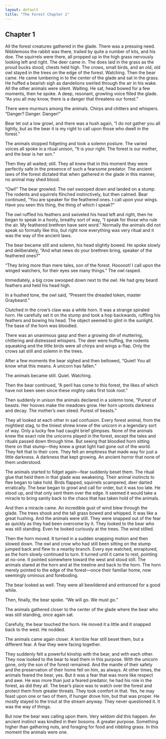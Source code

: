```yaml
---
layout: default
title: "The Forest Chapter 1"
---
```


## Chapter 1

All the forest creatures gathered in the glade. There was a pressing need. Nibblemoss the rabbit was there, trailed by quite a number of kits, and his doe. The squirrels were there, all propped up in the high grass nervously looking left and right. The deer came in. The does laid in the grass as the proud bucks stood, chests held high. The crows, small birds, and an old, old owl stayed in the trees on the edge of the forest. Watching. Then the bear came. He came lumbering in to the center of the glade and sat in the grass. He huffed a bearish sigh as dandelions swirled through the air in his wake. All the other animals were silent. Waiting. He sat, head bowed for a few moments, then he spoke. A deep, resonant, growling voice filled the glade. “As you all may know, there is a danger that threatens our forest.”

There were murmurs among the animals. Chirps and chitters and whispers. “Danger? Danger. Danger!”

Bear let out a low growl, and there was a hush again, “I do not gather you all lightly, but as the bear it is my right to call upon those who dwell in the forest.”

The animals stopped fidgeting and took a solemn posture. The varied voices all spoke in a ritual unison, “It is your right. The forest is our mother, and the bear is her son.”

Then they all waited; still. They all knew that in this moment they were perfectly safe in the presence of such a fearsome predator. The ancient laws of the forest dictated that when gathered in the glade in this manner, no animal may shed blood.

“Owl!” The bear growled. The owl swooped down and landed on a stump. The rodents and squirrels flinched instinctively, but then calmed. Bear continued, “You are speaker for the feathered ones. I call upon your wings. Have you seen this thing, the thing of which I speak?”

The owl ruffled his feathers and swiveled his head left and right, then he began to speak in a hooty, breathy sort of way, “I speak for those who rule the air. My feathered brethren have sent word.” Normally the animals did not speak so formally like this, but right now everything was very ritual and it was the way of the ancient laws.

The bear became still and solemn, his head slightly bowed. He spoke slowly and deliberately, “And what news do your brethren bring, speaker of the feathered ones?”

“They bring more than mere tales, son of the forest. Hooooot! I call upon the winged watchers, for their eyes see many things.” The owl rasped.

Immediately, a big crow swooped down next to the owl. He had grey beard feathers and held his head high.

In a hushed tone, the owl said, “Present the dreaded token, master Graybeard.”

Clutched in the crow’s claw was a white horn. It was a strange spiraled horn. He carefully set it on the stump and took a hop backwards, ruffling his feathers and bowing his head. The object seemed to glint in the sunlight. The base of the horn was bloodied.

There was an unanimous gasp and then a growing din of muttering, chittering and distressed whispers. The deer were huffing, the rodents squeaking and the little birds were all chirps and wings a-flap. Only the crows sat still and solemn in the trees.

After a few moments the bear sighed and then bellowed, “Quiet! You all know what this means. A unicorn has fallen.”

The animals became still. Quiet. Watching.

Then the bear continued, “A peril has come to this forest, the likes of which have not been seen since these mighty oaks first took root.”

Then suddenly in unison the animals declared in a solemn tone, “Purest of beasts. Her hooves make the meadows grow. Her horn uproots darkness and decay. The mother’s own steed. Purest of beasts.”

They all looked at each other in sad confusion. Every forest animal, from the mightiest stag, to the tiniest shrew knew of the unicorn in a legendary sort of way. Only a lucky few had caught brief glimpses. None of the animals knew the exact role the unicorns played in the forest, except the tales and rituals passed down through time. But seeing that bloodied horn sitting there on that stump—they knew a great light had gone out of the world. They felt that to their core. They felt an emptiness that made way for just a little darkness. A darkness that kept growing. An ancient horror that none of them understood.

The animals started to fidget again—fear suddenly beset them. The ritual glue that held them in that glade was weakening. Their animal instincts to flee began to take hold. Birds flapped, squirrels scampered, deer darted erratically. The bear began to growl and call for order, but it was too late. He stood up, and that only sent them over the edge. It seemed it would take a miracle to bring sanity back to the chaos that has taken hold of the animals.

And then a miracle came. An incredible gust of wind blew through the glade. The trees shook and the tall grass bowed and whipped. It was like a great hushing. And the animals were still. They were snapped out of the fear as quickly as they had been overcome by it. They looked to the bear who was still standing. Even he looked curiously at the trees. The wind stilled.

Then the horn moved. It turned in a sudden snapping motion and then slowed down. The owl and crow who had still been sitting on the stump jumped back and flew to a nearby branch. Every eye watched, enraptured, as the horn slowly continued to turn. It turned until it came to rest, pointing at no-one. It pointed somewhere toward the west and stood still. The animals stared at the horn and at the treeline and back to the horn. The horn merely pointed to the edge of the forest—once their familiar home, now seemingly ominous and foreboding.

The bear looked as well. They were all bewildered and entranced for a good while.

Then, finally, the bear spoke. “We will go. We must go.”

The animals gathered closer to the center of the glade where the bear who was still standing, once again sat.

Carefully, the bear touched the horn. He moved it a little and it snapped back to the west. He nodded.

The animals came again closer. A terrible fear still beset them, but a different fear. A fear they were facing together.

They suddenly felt a powerful kinship with the bear, and with each other. They now looked to the bear to lead them in this purpose. With the unicorn gone, only the son of the forest remained. And the mantle of their safety and the preservation of their home fell on him, as always. At other times, the animals feared the bear, yes. But it was a fear that was more like respect and awe. He was more than just a feared predator, he had his role in the forest, as did they all. The bear’s place was to watch over the forest and protect them from greater threats. They took comfort in that. Yes, he may feast upon one or two of them, if hunger drove him, but that was proper. He mostly stayed to the trout at the stream anyway. They never questioned it. It was the way of things.

But now the bear was calling upon them. Very seldom did this happen. An ancient instinct was kindled in their bosoms. A greater purpose. Something higher than gathering nuts, and foraging for food and nibbling grass. In this moment the animals were one.
